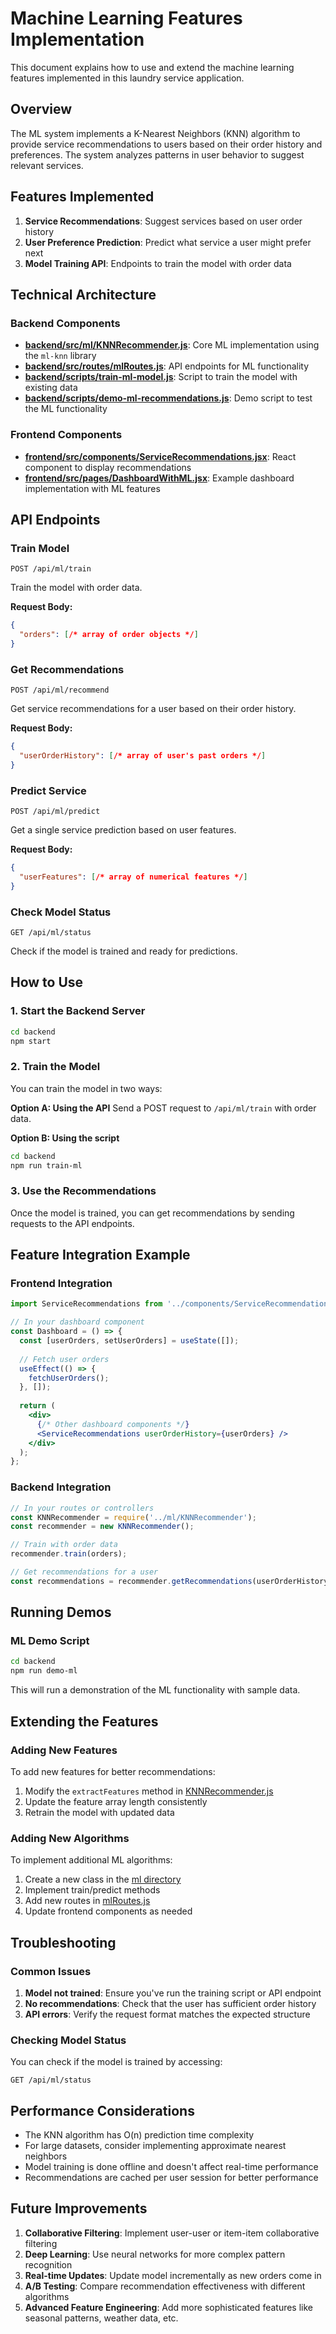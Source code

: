 # Machine Learning Features Implementation

This document explains how to use and extend the machine learning features implemented in this laundry service application.

## Overview

The ML system implements a K-Nearest Neighbors (KNN) algorithm to provide service recommendations to users based on their order history and preferences. The system analyzes patterns in user behavior to suggest relevant services.

## Features Implemented

1. **Service Recommendations**: Suggest services based on user order history
2. **User Preference Prediction**: Predict what service a user might prefer next
3. **Model Training API**: Endpoints to train the model with order data

## Technical Architecture

### Backend Components

- **[backend/src/ml/KNNRecommender.js](file:///c:/Users/User/fabrico/backend/src/ml/KNNRecommender.js)**: Core ML implementation using the `ml-knn` library
- **[backend/src/routes/mlRoutes.js](file:///c:/Users/User/fabrico/backend/src/routes/mlRoutes.js)**: API endpoints for ML functionality
- **[backend/scripts/train-ml-model.js](file:///c:/Users/User/fabrico/backend/scripts/train-ml-model.js)**: Script to train the model with existing data
- **[backend/scripts/demo-ml-recommendations.js](file:///c:/Users/User/fabrico/backend/scripts/demo-ml-recommendations.js)**: Demo script to test the ML functionality

### Frontend Components

- **[frontend/src/components/ServiceRecommendations.jsx](file:///c:/Users/User/fabrico/frontend/src/components/ServiceRecommendations.jsx)**: React component to display recommendations
- **[frontend/src/pages/DashboardWithML.jsx](file:///c:/Users/User/fabrico/frontend/src/pages/DashboardWithML.jsx)**: Example dashboard implementation with ML features

## API Endpoints

### Train Model
```
POST /api/ml/train
```
Train the model with order data.

**Request Body:**
```json
{
  "orders": [/* array of order objects */]
}
```

### Get Recommendations
```
POST /api/ml/recommend
```
Get service recommendations for a user based on their order history.

**Request Body:**
```json
{
  "userOrderHistory": [/* array of user's past orders */]
}
```

### Predict Service
```
POST /api/ml/predict
```
Get a single service prediction based on user features.

**Request Body:**
```json
{
  "userFeatures": [/* array of numerical features */]
}
```

### Check Model Status
```
GET /api/ml/status
```
Check if the model is trained and ready for predictions.

## How to Use

### 1. Start the Backend Server
```bash
cd backend
npm start
```

### 2. Train the Model
You can train the model in two ways:

**Option A: Using the API**
Send a POST request to `/api/ml/train` with order data.

**Option B: Using the script**
```bash
cd backend
npm run train-ml
```

### 3. Use the Recommendations
Once the model is trained, you can get recommendations by sending requests to the API endpoints.

## Feature Integration Example

### Frontend Integration

```jsx
import ServiceRecommendations from '../components/ServiceRecommendations';

// In your dashboard component
const Dashboard = () => {
  const [userOrders, setUserOrders] = useState([]);
  
  // Fetch user orders
  useEffect(() => {
    fetchUserOrders();
  }, []);
  
  return (
    <div>
      {/* Other dashboard components */}
      <ServiceRecommendations userOrderHistory={userOrders} />
    </div>
  );
};
```

### Backend Integration

```javascript
// In your routes or controllers
const KNNRecommender = require('../ml/KNNRecommender');
const recommender = new KNNRecommender();

// Train with order data
recommender.train(orders);

// Get recommendations for a user
const recommendations = recommender.getRecommendations(userOrderHistory);
```

## Running Demos

### ML Demo Script
```bash
cd backend
npm run demo-ml
```

This will run a demonstration of the ML functionality with sample data.

## Extending the Features

### Adding New Features

To add new features for better recommendations:

1. Modify the `extractFeatures` method in [KNNRecommender.js](file:///c:/Users/User/fabrico/backend/src/ml/KNNRecommender.js)
2. Update the feature array length consistently
3. Retrain the model with updated data

### Adding New Algorithms

To implement additional ML algorithms:

1. Create a new class in the [ml directory](file:///c:/Users/User/fabrico/backend/src/ml)
2. Implement train/predict methods
3. Add new routes in [mlRoutes.js](file:///c:/Users/User/fabrico/backend/src/routes/mlRoutes.js)
4. Update frontend components as needed

## Troubleshooting

### Common Issues

1. **Model not trained**: Ensure you've run the training script or API endpoint
2. **No recommendations**: Check that the user has sufficient order history
3. **API errors**: Verify the request format matches the expected structure

### Checking Model Status

You can check if the model is trained by accessing:
```
GET /api/ml/status
```

## Performance Considerations

- The KNN algorithm has O(n) prediction time complexity
- For large datasets, consider implementing approximate nearest neighbors
- Model training is done offline and doesn't affect real-time performance
- Recommendations are cached per user session for better performance

## Future Improvements

1. **Collaborative Filtering**: Implement user-user or item-item collaborative filtering
2. **Deep Learning**: Use neural networks for more complex pattern recognition
3. **Real-time Updates**: Update model incrementally as new orders come in
4. **A/B Testing**: Compare recommendation effectiveness with different algorithms
5. **Advanced Feature Engineering**: Add more sophisticated features like seasonal patterns, weather data, etc.